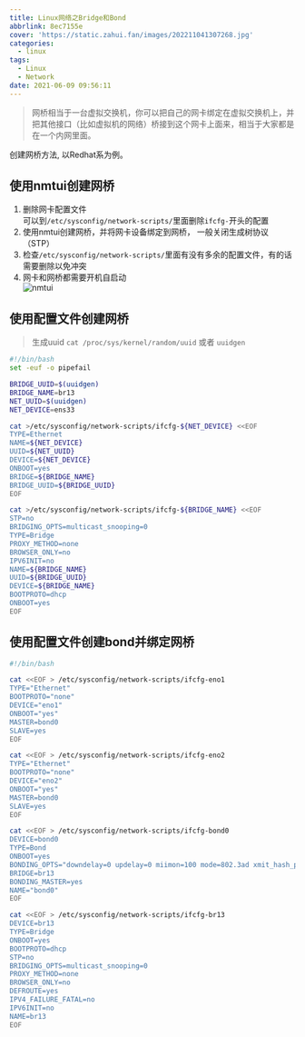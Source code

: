 ```yaml
---
title: Linux网络之Bridge和Bond
abbrlink: 8ec7155e
cover: 'https://static.zahui.fan/images/202211041307268.jpg'
categories:
  - linux
tags:
  - Linux
  - Network
date: 2021-06-09 09:56:11
---
```


> 网桥相当于一台虚拟交换机，你可以把自己的网卡绑定在虚拟交换机上，并把其他接口（比如虚拟机的网络）桥接到这个网卡上面来，相当于大家都是在一个内网里面。

创建网桥方法, 以Redhat系为例。

## 使用nmtui创建网桥

1. 删除网卡配置文件  
   可以到`/etc/sysconfig/network-scripts/`里面删除`ifcfg-`开头的配置  
2. 使用nmtui创建网桥，并将网卡设备绑定到网桥， 一般关闭生成树协议（STP）  
3. 检查`/etc/sysconfig/network-scripts/`里面有没有多余的配置文件，有的话需要删除以免冲突  
4. 网卡和网桥都需要开机自启动  
![nmtui](https://static.zahui.fan/images/nmtui.gif)

## 使用配置文件创建网桥

> 生成uuid `cat /proc/sys/kernel/random/uuid` 或者 `uuidgen`

```bash
#!/bin/bash
set -euf -o pipefail

BRIDGE_UUID=$(uuidgen)
BRIDGE_NAME=br13
NET_UUID=$(uuidgen)
NET_DEVICE=ens33

cat >/etc/sysconfig/network-scripts/ifcfg-${NET_DEVICE} <<EOF
TYPE=Ethernet
NAME=${NET_DEVICE}
UUID=${NET_UUID}
DEVICE=${NET_DEVICE}
ONBOOT=yes
BRIDGE=${BRIDGE_NAME}
BRIDGE_UUID=${BRIDGE_UUID}
EOF

cat >/etc/sysconfig/network-scripts/ifcfg-${BRIDGE_NAME} <<EOF
STP=no
BRIDGING_OPTS=multicast_snooping=0
TYPE=Bridge
PROXY_METHOD=none
BROWSER_ONLY=no
IPV6INIT=no
NAME=${BRIDGE_NAME}
UUID=${BRIDGE_UUID}
DEVICE=${BRIDGE_NAME}
BOOTPROTO=dhcp
ONBOOT=yes
EOF
```

## 使用配置文件创建bond并绑定网桥

```bash
#!/bin/bash

cat <<EOF > /etc/sysconfig/network-scripts/ifcfg-eno1
TYPE="Ethernet"
BOOTPROTO="none"
DEVICE="eno1"
ONBOOT="yes"
MASTER=bond0
SLAVE=yes
EOF

cat <<EOF > /etc/sysconfig/network-scripts/ifcfg-eno2
TYPE="Ethernet"
BOOTPROTO="none"
DEVICE="eno2"
ONBOOT="yes"
MASTER=bond0
SLAVE=yes
EOF

cat <<EOF > /etc/sysconfig/network-scripts/ifcfg-bond0
DEVICE=bond0
TYPE=Bond
ONBOOT=yes
BONDING_OPTS="downdelay=0 updelay=0 miimon=100 mode=802.3ad xmit_hash_policy=1"
BRIDGE=br13
BONDING_MASTER=yes
NAME="bond0"
EOF

cat <<EOF > /etc/sysconfig/network-scripts/ifcfg-br13
DEVICE=br13
TYPE=Bridge
ONBOOT=yes
BOOTPROTO=dhcp
STP=no
BRIDGING_OPTS=multicast_snooping=0
PROXY_METHOD=none
BROWSER_ONLY=no
DEFROUTE=yes
IPV4_FAILURE_FATAL=no
IPV6INIT=no
NAME=br13
EOF
```
